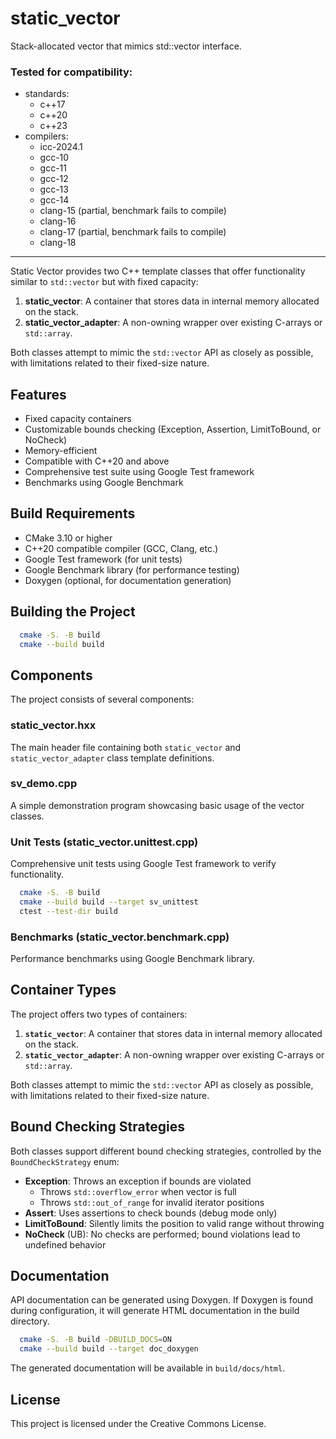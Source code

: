 # static_vector

Stack-allocated vector that mimics std::vector interface.

### Tested for compatibility:

- standards:
    - c++17
    - c++20
    - c++23
- compilers:
    - icc-2024.1
    - gcc-10
    - gcc-11
    - gcc-12
    - gcc-13
    - gcc-14
    - clang-15 (partial, benchmark fails to compile)
    - clang-16
    - clang-17 (partial, benchmark fails to compile)
    - clang-18

---

Static Vector provides two C++ template classes that offer functionality similar to `std::vector` but with fixed capacity:

1. **static_vector**: A container that stores data in internal memory allocated on the stack.
2. **static_vector_adapter**: A non-owning wrapper over existing C-arrays or `std::array`.

Both classes attempt to mimic the `std::vector` API as closely as possible, with limitations related to their fixed-size nature.

## Features

- Fixed capacity containers
- Customizable bounds checking (Exception, Assertion, LimitToBound, or NoCheck)
- Memory-efficient
- Compatible with C++20 and above
- Comprehensive test suite using Google Test framework
- Benchmarks using Google Benchmark

## Build Requirements

- CMake 3.10 or higher
- C++20 compatible compiler (GCC, Clang, etc.)
- Google Test framework (for unit tests)
- Google Benchmark library (for performance testing)
- Doxygen (optional, for documentation generation)

## Building the Project

```bash
  cmake -S. -B build
  cmake --build build
``` 

## Components

The project consists of several components:

### static_vector.hxx

The main header file containing both `static_vector` and `static_vector_adapter` class template definitions.

### sv_demo.cpp

A simple demonstration program showcasing basic usage of the vector classes.

### Unit Tests (static_vector.unittest.cpp)

Comprehensive unit tests using Google Test framework to verify functionality.

```bash
  cmake -S. -B build
  cmake --build build --target sv_unittest
  ctest --test-dir build
```

### Benchmarks (static_vector.benchmark.cpp)

Performance benchmarks using Google Benchmark library.

## Container Types

The project offers two types of containers:

1. **`static_vector`**: A container that stores data in internal memory allocated on the stack.
2. **`static_vector_adapter`**: A non-owning wrapper over existing C-arrays or `std::array`.

Both classes attempt to mimic the `std::vector` API as closely as possible, with limitations related to their fixed-size nature.

## Bound Checking Strategies

Both classes support different bound checking strategies, controlled by the `BoundCheckStrategy` enum:

- **Exception**: Throws an exception if bounds are violated
    - Throws `std::overflow_error` when vector is full
    - Throws `std::out_of_range` for invalid iterator positions
- **Assert**: Uses assertions to check bounds (debug mode only)
- **LimitToBound**: Silently limits the position to valid range without throwing
- **NoCheck** (UB): No checks are performed; bound violations lead to undefined behavior

## Documentation

API documentation can be generated using Doxygen. If Doxygen is found during configuration, it will generate HTML documentation in the build directory.

```bash
  cmake -S. -B build -DBUILD_DOCS=ON  
  cmake --build build --target doc_doxygen
``` 

The generated documentation will be available in `build/docs/html`.

## License

This project is licensed under the Creative Commons License.
